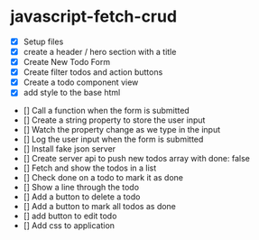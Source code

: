 # javascript-fetch-crud

-   [x] Setup files
-   [x] create a header / hero section with a title
-   [x] Create New Todo Form
-   [x] Create filter todos and action buttons
-   [x] Create a todo component view
-   [x] add style to the base html
-   [] Call a function when the form is submitted
-   [] Create a string property to store the user input
-   [] Watch the property change as we type in the input
-   [] Log the user input when the form is submitted
-   [] Install fake json server
-   [] Create server api to push new todos array with done: false
-   [] Fetch and show the todos in a list
-   [] Check done on a todo to mark it as done
-   [] Show a line through the todo
-   [] Add a button to delete a todo
-   [] Add a button to mark all todos as done
-   [] add button to edit todo
-   [] Add css to application
